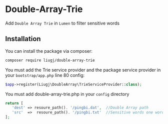 Double-Array-Trie
==============

Add `Double Array Trie` in `Lumen` to filter sensitive words

## Installation

You can install the package via composer:

```bash
composer require liugj/double-array-trie
```

You must add the Trie service provider and the package service provider in your `bootstrap/app.php` line 80 config:

```php
$app->register(Liugj\DoubleArray\TrieServiceProvider::class);


```
You must add double-array-trie.php in  your `config` directory

```php
return [
   'dest' => resoure_path(). '/pingbi.dat',  //Double Array path
   'src'  =>  resoure_path(). '/pingbi.txt'  //Sensitive words one word per line
];
```


